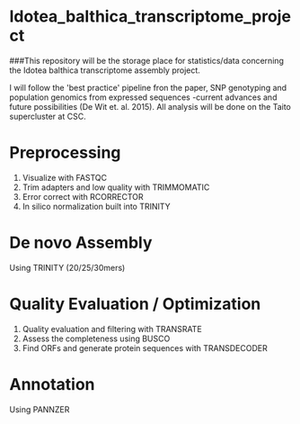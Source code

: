 # Idotea_balthica_transcriptome_project

###This repository will be the storage place for statistics/data concerning the Idotea balthica transcriptome assembly project.

I will follow the 'best practice' pipeline fron the paper, SNP genotyping and population genomics from expressed sequences -current advances and future possibilities (De Wit et. al. 2015).
All analysis will be done on the Taito supercluster at CSC.


# Preprocessing
1. Visualize with FASTQC
2. Trim adapters and low quality with TRIMMOMATIC
3. Error correct with RCORRECTOR
4. In silico normalization built into TRINITY


# De novo Assembly
Using TRINITY (20/25/30mers)


# Quality Evaluation / Optimization
1. Quality evaluation and filtering with TRANSRATE
2. Assess the completeness using BUSCO
3. Find ORFs and generate protein sequences with TRANSDECODER


# Annotation 
Using PANNZER
